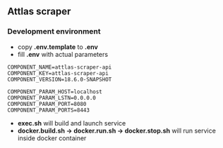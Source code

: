 ## Attlas scraper

### Development environment
* copy **.env.template** to **.env**
* fill **.env** with actual parameters
```
COMPONENT_NAME=attlas-scraper-api
COMPONENT_KEY=attlas-scraper-api
COMPONENT_VERSION=18.6.0-SNAPSHOT

COMPONENT_PARAM_HOST=localhost
COMPONENT_PARAM_LSTN=0.0.0.0
COMPONENT_PARAM_PORT=8080
COMPONENT_PARAM_PORTS=8443
```
* **exec.sh** will build and launch service
* **docker.build.sh -> docker.run.sh -> docker.stop.sh** will run service inside docker container
